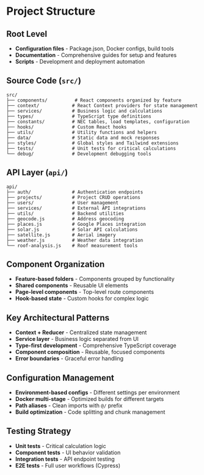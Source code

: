 # Project Structure

## Root Level
- **Configuration files** - Package.json, Docker configs, build tools
- **Documentation** - Comprehensive guides for setup and features
- **Scripts** - Development and deployment automation

## Source Code (`src/`)
```
src/
├── components/          # React components organized by feature
├── context/            # React Context providers for state management
├── services/           # Business logic and calculations
├── types/              # TypeScript type definitions
├── constants/          # NEC tables, load templates, configuration
├── hooks/              # Custom React hooks
├── utils/              # Utility functions and helpers
├── data/               # Static data and mock responses
├── styles/             # Global styles and Tailwind extensions
├── tests/              # Unit tests for critical calculations
└── debug/              # Development debugging tools
```

## API Layer (`api/`)
```
api/
├── auth/               # Authentication endpoints
├── projects/           # Project CRUD operations
├── users/              # User management
├── services/           # External API integrations
├── utils/              # Backend utilities
├── geocode.js          # Address geocoding
├── places.js           # Google Places integration
├── solar.js            # Solar API calculations
├── satellite.js        # Aerial imagery
├── weather.js          # Weather data integration
└── roof-analysis.js    # Roof measurement tools
```

## Component Organization
- **Feature-based folders** - Components grouped by functionality
- **Shared components** - Reusable UI elements
- **Page-level components** - Top-level route components
- **Hook-based state** - Custom hooks for complex logic

## Key Architectural Patterns
- **Context + Reducer** - Centralized state management
- **Service layer** - Business logic separated from UI
- **Type-first development** - Comprehensive TypeScript coverage
- **Component composition** - Reusable, focused components
- **Error boundaries** - Graceful error handling

## Configuration Management
- **Environment-based configs** - Different settings per environment
- **Docker multi-stage** - Optimized builds for different targets
- **Path aliases** - Clean imports with `@/` prefix
- **Build optimization** - Code splitting and chunk management

## Testing Strategy
- **Unit tests** - Critical calculation logic
- **Component tests** - UI behavior validation
- **Integration tests** - API endpoint testing
- **E2E tests** - Full user workflows (Cypress)